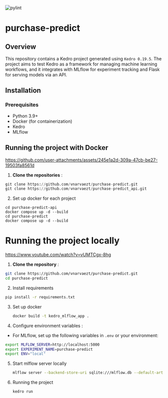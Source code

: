 ![pylint](https://img.shields.io/badge/PyLint%20Score-7.18-orange?logo=python&logoColor=whitehttps://img.shields.io/badge/PyLint%20Score-7.18-orange?logo=python&logoColor=white)
# purchase-predict 
## Overview

This repository contains a Kedro project generated using `Kedro 0.19.5`. The project aims to test Kedro as a framework for managing machine learning workflows, and it integrates with MLflow for experiment tracking and Flask for serving models via an API.

## **Installation**

### **Prerequisites**

* Python 3.9+
* Docker (for containerization)
* Kedro
* MLflow

## Running the project with Docker

https://github.com/user-attachments/assets/245e1a2d-309a-47cb-be27-19503fa8561d

1. **Clone the repositories** :

```python
git clone https://github.com/vnarvaezt/purchase-predict.git
git clone https://github.com/vnarvaezt/purchase-predict_api.git
```

2. Set up docker for each project

```
cd purchase-predict-api
docker compose up -d --build
cd purchase-predict
docker compose up -d --build
```

# Running the project locally

https://www.youtube.com/watch?v=vUMTCgx-8hg

1. **Clone the repository** :

```bash
git clone https://github.com/vnarvaezt/purchase-predict.git
cd purchase-predict
```

2. Install requirements

```bash
pip install -r requirements.txt
```

3. Set up docker
   ```bash
   docker build -t kedro_mlflow_app .
   ```
4. Configure environment variables :

* For MLflow, set up the following variables in `.env` or your environment:

```bash
export MLFLOW_SERVER=http://localhost:5000
export EXPERIMENT_NAME=purchase-predict
export ENV="local"
```

5. Start mlflow server locally

   ```bash
   mlflow server --backend-store-uri sqlite:///mlflow.db --default-artifact-root ./mlflow_artifacts --host 0.0.0.0

   ```
6. Running the project

   ```bash
   kedro run
   ```
